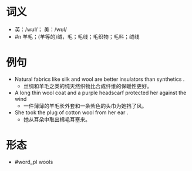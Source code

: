# 词义
- 英：/wʊl/； 美：/wʊl/
- #n 羊毛；(羊等的)绒，毛；毛线；毛织物；毛料；绒线
# 例句
- Natural fabrics like silk and wool are better insulators than synthetics .
	- 丝绸和羊毛之类的纯天然织物比合成纤维的保暖性更好。
- A long thin wool coat and a purple headscarf protected her against the wind
	- 一件薄薄的羊毛长外套和一条紫色的头巾为她挡了风。
- She took the plug of cotton wool from her ear .
	- 她从耳朵中取出棉毛耳塞来。
# 形态
- #word_pl wools
